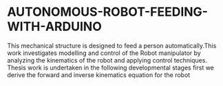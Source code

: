 # AUTONOMOUS-ROBOT-FEEDING-WITH-ARDUINO
This mechanical structure is designed to feed a person automatically.This work investigates modelling and control of the Robot manipulator by analyzing the kinematics of the robot and applying control techniques. Thesis work is undertaken in the following developmental stages first we derive the forward and inverse kinematics equation for the robot
